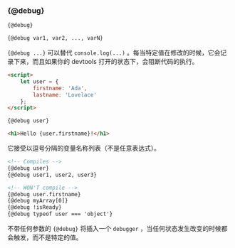 ### {@debug}

```html
{@debug}
```

```html
{@debug var1, var2, ..., varN}
```

`{@debug ...}` 可以替代 `console.log(...)` 。每当特定值在修改的时候，它会记录下来，而且如果你的 devtools 打开的状态下，会阻断代码的执行。

```html
<script>
	let user = {
		firstname: 'Ada',
		lastname: 'Lovelace'
	};
</script>

{@debug user}

<h1>Hello {user.firstname}!</h1>
```

它接受以逗号分隔的变量名称列表（不是任意表达式）。

```html
<!-- Compiles -->
{@debug user}
{@debug user1, user2, user3}

<!-- WON'T compile -->
{@debug user.firstname}
{@debug myArray[0]}
{@debug !isReady}
{@debug typeof user === 'object'}
```

不带任何参数的 `{@debug}` 将插入一个 `debugger` ，当任何状态发生改变的时候都会触发，而不是特定的值。